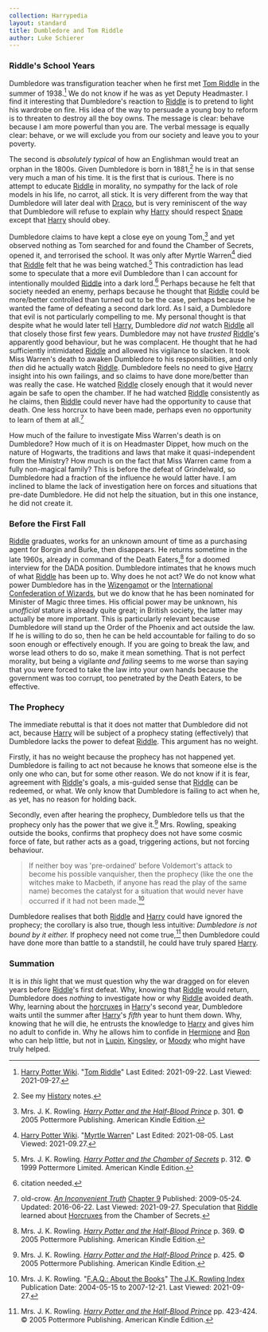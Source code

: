 ```yaml
---
collection: Harrypedia
layout: standard
title: Dumbledore and Tom Riddle
author: Luke Schierer
---
```


### Riddle's School Years

Dumbledore was transfiguration teacher when he first met [Tom Riddle][TMR1]
in the summer of 1938.[^20210927-5] We do not know if he was as yet Deputy
Headmaster. I find it interesting that Dumbledore's reaction to [Riddle][TMR1] is
to pretend to light his wardrobe on fire. His idea of the way to persuade a
young boy to reform is to threaten to destroy all the boy owns. The message is
clear: behave because I am more powerful than you are. The verbal message is
equally clear: behave, or we will exclude you from our society and leave you to
your poverty.

The second is _absolutely typical_ of how an Englishman would treat an orphan in
the 1800s. Given Dumbledore is born in 1881,[^20210927-6] he is in that sense
very much a man of his time. It is the first that is curious. There is no
attempt to educate [Riddle][TMR1] in morality, no sympathy for the lack of role
models in his life, no carrot, all stick. It is very different from the way
that Dumbledore will later deal with [Draco], but is very reminiscent of the
way that Dumbledore will refuse to explain why [Harry] should respect
[Snape] except that [Harry] should obey.

Dumbledore claims to have kept a close eye on young Tom,[^20210927-7] and yet
observed nothing as Tom searched for and found the Chamber of Secrets, opened
it, and terrorised the school. It was only after Myrtle Warren[^20210927-8]
died that [Riddle][TMR1] felt that he was being watched.[^20210927-9] This
contradiction has lead some to speculate that a more evil Dumbledore than I can
account for intentionally moulded [Riddle][TMR1] into a dark lord.[^20210927-10]
Perhaps because he felt that society needed an enemy, perhaps because he thought
that [Riddle][TMR1] could be more/better controlled than turned out to be the case,
perhaps because he wanted the fame of defeating a second dark lord. As I said,
a Dumbledore that evil is not particularly compelling to me. My personal
thought is that despite what he would later tell [Harry], Dumbledore _did not_
watch [Riddle][TMR1] all that closely those first few years. Dumbledore may not
have _trusted_ [Riddle][TMR1]'s apparently good behaviour, but he was complacent.
He thought that he had sufficiently intimidated [Riddle][TMR1] and allowed his
vigilance to slacken. It took Miss Warren's death to awaken Dumbledore to his
responsibilities, and only _then_ did he actually watch [Riddle][TMR1]. Dumbledore
feels no need to give [Harry] insight into his own failings, and so claims to
have done more/better than was really the case. He watched [Riddle][TMR1] closely
enough that it would never again be safe to open the chamber. If he had watched
[Riddle][TMR1] consistently as he claims, then [Riddle][TMR1] could never have had the
opportunity to cause that death. One less horcrux to have been made, perhaps
even no opportunity to learn of them at all.[^20210927-11]

How much of the failure to investigate Miss Warren's death is on Dumbledore?
How much of it is on Headmaster Dippet, how much on the nature of Hogwarts, the
traditions and laws that make it quasi-independent from the Ministry? How much
is on the fact that Miss Warren came from a fully non-magical family? This is
before the defeat of Grindelwald, so Dumbledore had a fraction of the influence
he would latter have. I am inclined to blame the lack of investigation here on
forces and situations that pre-date Dumbledore. He did not help the situation,
but in this one instance, he did not create it.

### Before the First Fall

[Riddle][TMR1] graduates, works for an unknown amount of time as a purchasing agent
for Borgin and Burke, then disappears. He returns sometime in the late 1960s,
already in command of the Death Eaters,[^20210927-12] for a doomed interview for
the DADA position. Dumbledore intimates that he knows much of what [Riddle][TMR1]
has been up to. Why does he not act? We do not know what power Dumbledore has
in the [Wizengamot][Culture] or the [International Confederation of
Wizards][ICW], but we do know that he has been nominated for Minister of Magic
three times. His official power may be unknown, his _unofficial_ stature is
already quite great; in British society, the latter may actually be more
important. This is particularly relevant because Dumbledore will stand up the
Order of the Phoenix and act outside the law. If he is willing to do so, then
he can be held accountable for failing to do so soon enough or effectively
enough. If you are going to break the law, and worse lead others to do so, make
it mean something. That is not perfect morality, but being a vigilante _and
failing_ seems to me worse than saying that you were forced to take the law into
your own hands because the government was too corrupt, too penetrated by the
Death Eaters, to be effective.

### The Prophecy

The immediate rebuttal is that it does not matter that Dumbledore did not act,
because [Harry] will be subject of a prophecy stating (effectively) that
Dumbledore lacks the power to defeat [Riddle][TMR1]. This argument has no weight.

Firstly, it has no weight because the prophecy has not happened yet. Dumbledore
is failing to act not because he knows that someone else is the only one who
can, but for some other reason. We do not know if it is fear, agreement with
[Riddle][TMR1]'s goals, a mis-guided sense that [Riddle][TMR1] can be redeemed, or what.
We only know that Dumbledore is failing to act when he, as yet, has no reason
for holding back.

Secondly, even after hearing the prophecy, Dumbledore tells us that the prophecy
only has the power that we give it.[^20210927-13] Mrs. Rowling, speaking
outside the books, confirms that prophecy does not have some cosmic force of
fate, but rather acts as a goad, triggering actions, but not forcing behaviour.

> If neither boy was 'pre-ordained' before Voldemort's attack to become his
> possible vanquisher, then the prophecy (like the one the witches make to
> Macbeth, if anyone has read the play of the same name) becomes the catalyst
> for a situation that would never have occurred if it had not been
> made.[^20210927-14]

Dumbledore realises that both [Riddle][TMR1] and [Harry] could have ignored the
prophecy; the corollary is also true, though less intuitive: _Dumbledore is not
bound by it either._ If prophecy need not come true,[^20210927-15] then
Dumbledore could have done more than battle to a standstill, he could have truly
spared [Harry].

### Summation

It is in _this_ light that we must question why the war
dragged on for eleven years before [Riddle][TMR1]'s first defeat. Why, knowing that
[Riddle][TMR1] would return, Dumbledore does _nothing_ to investigate how or why
[Riddle][TMR1] avoided death. Why, learning about the [horcruxes] in [Harry]'s
second year, Dumbledore waits until the summer after [Harry]'s _fifth_ year to
hunt them down. Why, knowing that he will die, he entrusts the knowledge to
[Harry] and gives him no adult to confide in. Why he allows him to confide in
[Hermione] and [Ron] who can help little, but not in [Lupin], [Kingsley], or
[Moody] who might have truly helped.

[^20210927-14]:
    Mrs. J. K. Rowling.
    "[F.A.Q.: About the Books](https://www.rowlingindex.org/work/faq1web/)"
    [The J.K. Rowling Index](https://www.rowlingindex.org/)
    Publication Date: 2004-05-15 to 2007-12-21. Last Viewed: 2021-09-27.

[^20210927-15]:
    Mrs. J. K. Rowling.
    _[Harry Potter and the Half-Blood Prince]_
    pp. 423-424. © 2005 Pottermore Publishing. American Kindle Edition.

[Harry Potter and the Half-Blood Prince]: https://www.goodreads.com/book/show/1.Harry_Potter_and_the_Half_Blood_Prince

[^20210927-13]:
    Mrs. J. K. Rowling.
    _[Harry Potter and the Half-Blood Prince]_
    p. 425. © 2005 Pottermore Publishing. American Kindle Edition.

[^20210927-12]:
    Mrs. J. K. Rowling.
    _[Harry Potter and the Half-Blood Prince]_
    p. 369. © 2005 Pottermore Publishing. American Kindle Edition.

[^20210927-11]:
    old-crow.
    _[An Inconvenient Truth](https://www.fanfiction.net/s/5084287)_
    [Chapter 9](https://www.fanfiction.net/s/5084287/9/An-Inconvenient-Truth)
    Published: 2009-05-24. Updated: 2016-06-22. Last Viewed: 2021-09-27.
    Speculation that [Riddle][TMR1] learned about [Horcruxes] from the Chamber of
    Secrets.

[^20210927-10]: citation needed.

[^20210927-9]:
    Mrs. J. K. Rowling.
    _[Harry Potter and the Chamber of Secrets]_
    p. 312. © 1999 Pottermore Limited. American Kindle Edition.

[Harry Potter and the Chamber of Secrets]: https://www.goodreads.com/book/show/15881.Harry_Potter_and_the_Chamber_of_Secrets

[^20210927-8]:
    [Harry Potter Wiki](https://harrypotter.fandom.com).
    "[Myrtle Warren](https://harrypotter.fandom.com/wiki/Myrtle_Warren)"
    Last Edited: 2021-08-05. Last Viewed: 2021-09.27.

[^20210927-7]:
    Mrs. J. K. Rowling.
    _[Harry Potter and the Half-Blood Prince]_
    p. 301. © 2005 Pottermore Publishing. American Kindle Edition.

[^20210927-5]:
    [Harry Potter Wiki](https://harrypotter.fandom.com).
    "[Tom Riddle](https://harrypotter.fandom.com/wiki/Tom_Riddle)"
    Last Edited: 2021-09-22. Last Viewed: 2021-09-27.

[^20210927-6]: See my [History] notes.

[Culture]: /Harrypedia/culture/
[ICW]: /Harrypedia/culture/
[History]: /Harrypedia/History/
[horcruxes]: /Harrypedia/magic/dark/Horcruxes/
[Horcruxes]: /Harrypedia/magic/dark/Horcruxes/
[Lupin]: </Harrypedia/people/Lupin/Remus John/>
[Kingsley]: /Harrypedia/people/shacklebolt/kingsley/
[Moody]: /Harrypedia/people/moody/
[TMR1]: </Harrypedia/people/Riddle/Tom Marvolo/>
[Harry]: </Harrypedia/people/Potter/Harry James/>
[Hermione]: </Harrypedia/people/Granger/Hermione Jean/>
[Ron]: </Harrypedia/people/Weasley/Ronald Bilius/>
[Bill]: /Harrypedia/people/weasley/william_arthur/
[Draco]: </Harrypedia/people/Malfoy/Draco Lucius/>
[Snape]: /Harrypedia/people/Snape/Severus/
